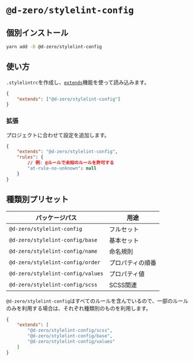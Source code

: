 # `@d-zero/stylelint-config`

## 個別インストール

```sh
yarn add -D @d-zero/stylelint-config
```

## 使い方

`.stylelintrc`を作成し、[`extends`](https://stylelint.io/user-guide/configure#extends)機能を使って読み込みます。

```json
{
	"extends": ["@d-zero/stylelint-config"]
}
```

### 拡張

プロジェクトに合わせて設定を追加します。

```json
{
	"extends": "@d-zero/stylelint-config",
	"rules": {
		// 例: @ルールで未知のルールを許可する
		"at-rule-no-unknown": null
	}
}
```

## 種類別プリセット

| パッケージパス                    | 用途             |
| --------------------------------- | ---------------- |
| `@d-zero/stylelint-config`        | フルセット       |
| `@d-zero/stylelint-config/base`   | 基本セット       |
| `@d-zero/stylelint-config/name`   | 命名規則         |
| `@d-zero/stylelint-config/order`  | プロパティの順番 |
| `@d-zero/stylelint-config/values` | プロパティ値     |
| `@d-zero/stylelint-config/scss`   | SCSS関連         |

`@d-zero/stylelint-config`はすべてのルールを含んでいるので、一部のルールのみを利用する場合は、それぞれ種類別のものを利用します。

```json
{
	"extends": [
		"@d-zero/stylelint-config/scss",
		"@d-zero/stylelint-config/base",
		"@d-zero/stylelint-config/values"
	]
}
```

